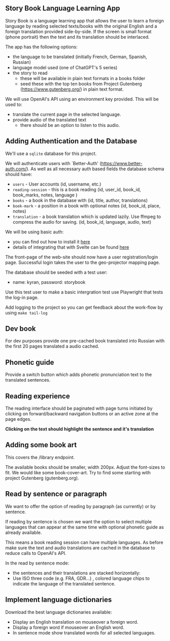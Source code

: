 ## Story Book Language Learning App

Story Book is a language learning app that allows the user to learn a foreign language by reading selected texts/books with the original English and a foreign translation provided side-by-side. If the screen is small format (phone portrait) then the text and its translation should be interlaced.

The app has the following options:
- the language to be translated (initially French, German, Spanish, Russian)
- language model used (one of ChatGPT's 5 series)
- the story to read
  - these will be available in plain text formats in a books folder
  - seed these with the top ten books from Project Gutenberg (https://www.gutenberg.org/) in plain text format.

We will use OpenAI's API using an environment key provided. This will be used to:
- translate the current page in the selected language.
- provide audio of the translated text
  - there should be an option to listen to this audio.

## Adding Authentication and the Database

We'll use a `sqlite` database for this project.

We will authenticate users with `Better-Auth' (https://www.better-auth.com/). As well as all necessary auth based fields the database schema should have:

- `users` - User accounts (id, username, etc.)
- `reading-session` - this is a book reading (id, user_id, book_id, book_marks, notes, language )
- `books` - a book in the database with (id, title, author, translations)
- `book-mark` - a position in a book with optional notes (id, book_id, place, notes)
- `translation` - a book translation which is updated lazily. Use ffmpeg to compress the audio for saving. (id, book_id, language, audio, text)

We will be using basic auth:
- you can find out how to install it [here](https://www.better-auth.com/docs/installation)
- details of integrating that with Svelte can be found [here](https://www.better-auth.com/docs/integrations/svelte-kit)

The front-page of the web-site should now have a user registration/login page. Successful login takes the user to the geo-projector mapping page.

The database should be seeded with a test user:
- name: kyran, password: storybook

Use this test user to make a basic intergration test use Playwright that tests the log-in page.

Add logging to the project so you can get feedback about the work-flow by using `make tail-log`

## Dev book
For dev purposes provide one pre-cached book translated into Russian with the first 20 pages translated a audio cached.

## Phonetic guide
Provide a switch button which adds phonetic pronunciation text to the translated sentences.

## Reading experience
The reading interface should be paginated with page turns initiated by clicking on forward/backward navigation buttons or an active zone at the page edges.

**Clicking on the text should highlight the sentence and it's translation**


## Adding some book art
This covers the /library endpoint.

The available books should be smaller, width 200px. Adjust the font-sizes to fit. We would like some book-cover-art. Try to find some starting with project Gutenberg (gutenberg.org).

## Read by sentence or paragraph

We want to offer the option of reading by paragraph (as currently) or by sentence.

If reading by sentence is chosen we want the option to select multiple languages that can appear at the same time with optional phonetic guide as already available.

This means a book reading session can have multiple languages. As before make sure the text and audio translations are cached in the database to reduce calls to OpenAI's API.

In the read by sentence mode:
- the sentences and their translations are stacked horizontally:
- Use ISO three code (e.g. FRA, GDR...) , colored language chips to indicate the language of the translated sentence.


## Implement language dictionaries
Download the best language dictionaries available:
- Display an English translation on mouseover a foreign word.
- Display a foreign word if mouseover an English word.
- In sentence mode show translated words for all selected languages.
